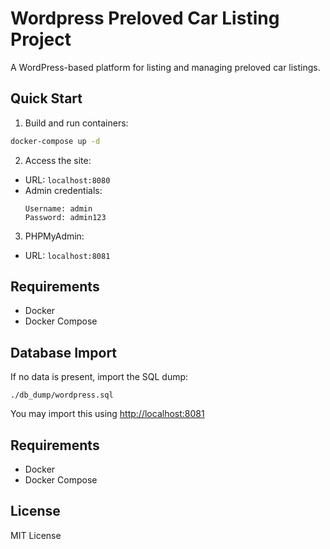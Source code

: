 # Wordpress Preloved Car Listing Project

A WordPress-based platform for listing and managing preloved car listings.

## Quick Start

1. Build and run containers:
```bash
docker-compose up -d
```

2. Access the site:
- URL: `localhost:8080`
- Admin credentials:
  ```
  Username: admin
  Password: admin123
  ```

3. PHPMyAdmin:
- URL: `localhost:8081`

## Requirements

- Docker
- Docker Compose

## Database Import

If no data is present, import the SQL dump:
```
./db_dump/wordpress.sql
```
You may import this using [http://localhost:8081](PHPMyAdmin)

## Requirements

- Docker
- Docker Compose

## License

MIT License
